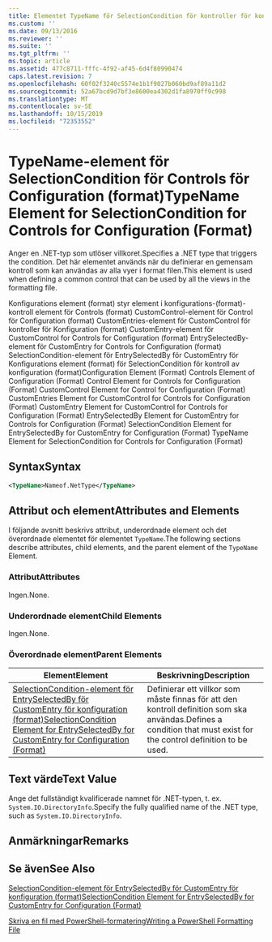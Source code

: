 ```yaml
---
title: Elementet TypeName för SelectionCondition för kontroller för konfiguration (format) | Microsoft Docs
ms.custom: ''
ms.date: 09/13/2016
ms.reviewer: ''
ms.suite: ''
ms.tgt_pltfrm: ''
ms.topic: article
ms.assetid: 477c8711-fffc-4f92-af45-6d4f80990474
caps.latest.revision: 7
ms.openlocfilehash: 60f02f3240c5574e1b1f9027b060bd9af89a11d2
ms.sourcegitcommit: 52a67bcd9d7bf3e8600ea4302d1fa8970ff9c998
ms.translationtype: MT
ms.contentlocale: sv-SE
ms.lasthandoff: 10/15/2019
ms.locfileid: "72353552"
---
```

# <a name="typename-element-for-selectioncondition-for-controls-for-configuration-format"></a><span data-ttu-id="f17fa-102">TypeName-element för SelectionCondition för Controls för Configuration (format)</span><span class="sxs-lookup"><span data-stu-id="f17fa-102">TypeName Element for SelectionCondition for Controls for Configuration (Format)</span></span>

<span data-ttu-id="f17fa-103">Anger en .NET-typ som utlöser villkoret.</span><span class="sxs-lookup"><span data-stu-id="f17fa-103">Specifies a .NET type that triggers the condition.</span></span> <span data-ttu-id="f17fa-104">Det här elementet används när du definierar en gemensam kontroll som kan användas av alla vyer i format filen.</span><span class="sxs-lookup"><span data-stu-id="f17fa-104">This element is used when defining a common control that can be used by all the views in the formatting file.</span></span>

<span data-ttu-id="f17fa-105">Konfigurations element (format) styr element i konfigurations-(format)-kontroll element för Controls (format) CustomControl-element för Control för Configuration (format) CustomEntries-element för CustomControl för kontroller för Konfiguration (format) CustomEntry-element för CustomControl for Controls for Configuration (format) EntrySelectedBy-element för CustomEntry for Controls for Configuration (format) SelectionCondition-element för EntrySelectedBy för CustomEntry för Konfigurations element (format) för SelectionCondition för kontroll av konfiguration (format)</span><span class="sxs-lookup"><span data-stu-id="f17fa-105">Configuration Element (Format) Controls Element of Configuration (Format) Control Element for Controls for Configuration (Format) CustomControl Element for Control for Configuration (Format) CustomEntries Element for CustomControl for Controls for Configuration (Format) CustomEntry Element for CustomControl for Controls for Configuration (Format) EntrySelectedBy Element for CustomEntry for Controls for Configuration (Format) SelectionCondition Element for EntrySelectedBy for CustomEntry for Configuration (Format) TypeName Element for SelectionCondition for Controls for Configuration (Format)</span></span>

## <a name="syntax"></a><span data-ttu-id="f17fa-106">Syntax</span><span class="sxs-lookup"><span data-stu-id="f17fa-106">Syntax</span></span>

```xml
<TypeName>Nameof.NetType</TypeName>

```

## <a name="attributes-and-elements"></a><span data-ttu-id="f17fa-107">Attribut och element</span><span class="sxs-lookup"><span data-stu-id="f17fa-107">Attributes and Elements</span></span>

<span data-ttu-id="f17fa-108">I följande avsnitt beskrivs attribut, underordnade element och det överordnade elementet för elementet `TypeName`.</span><span class="sxs-lookup"><span data-stu-id="f17fa-108">The following sections describe attributes, child elements, and the parent element of the `TypeName` Element.</span></span>

### <a name="attributes"></a><span data-ttu-id="f17fa-109">Attribut</span><span class="sxs-lookup"><span data-stu-id="f17fa-109">Attributes</span></span>

<span data-ttu-id="f17fa-110">Ingen.</span><span class="sxs-lookup"><span data-stu-id="f17fa-110">None.</span></span>

### <a name="child-elements"></a><span data-ttu-id="f17fa-111">Underordnade element</span><span class="sxs-lookup"><span data-stu-id="f17fa-111">Child Elements</span></span>

<span data-ttu-id="f17fa-112">Ingen.</span><span class="sxs-lookup"><span data-stu-id="f17fa-112">None.</span></span>

### <a name="parent-elements"></a><span data-ttu-id="f17fa-113">Överordnade element</span><span class="sxs-lookup"><span data-stu-id="f17fa-113">Parent Elements</span></span>

|<span data-ttu-id="f17fa-114">Element</span><span class="sxs-lookup"><span data-stu-id="f17fa-114">Element</span></span>|<span data-ttu-id="f17fa-115">Beskrivning</span><span class="sxs-lookup"><span data-stu-id="f17fa-115">Description</span></span>|
|-------------|-----------------|
|[<span data-ttu-id="f17fa-116">SelectionCondition-element för EntrySelectedBy för CustomEntry för konfiguration (format)</span><span class="sxs-lookup"><span data-stu-id="f17fa-116">SelectionCondition Element for EntrySelectedBy for CustomEntry for Configuration (Format)</span></span>](./selectioncondition-element-for-entryselectedby-for-controls-for-configuration-format.md)|<span data-ttu-id="f17fa-117">Definierar ett villkor som måste finnas för att den kontroll definition som ska användas.</span><span class="sxs-lookup"><span data-stu-id="f17fa-117">Defines a condition that must exist for the control definition to be used.</span></span>|

## <a name="text-value"></a><span data-ttu-id="f17fa-118">Text värde</span><span class="sxs-lookup"><span data-stu-id="f17fa-118">Text Value</span></span>

<span data-ttu-id="f17fa-119">Ange det fullständigt kvalificerade namnet för .NET-typen, t. ex. `System.IO.DirectoryInfo`.</span><span class="sxs-lookup"><span data-stu-id="f17fa-119">Specify the fully qualified name of the .NET type, such as `System.IO.DirectoryInfo`.</span></span>

## <a name="remarks"></a><span data-ttu-id="f17fa-120">Anmärkningar</span><span class="sxs-lookup"><span data-stu-id="f17fa-120">Remarks</span></span>

## <a name="see-also"></a><span data-ttu-id="f17fa-121">Se även</span><span class="sxs-lookup"><span data-stu-id="f17fa-121">See Also</span></span>

[<span data-ttu-id="f17fa-122">SelectionCondition-element för EntrySelectedBy för CustomEntry för konfiguration (format)</span><span class="sxs-lookup"><span data-stu-id="f17fa-122">SelectionCondition Element for EntrySelectedBy for CustomEntry for Configuration (Format)</span></span>](./selectioncondition-element-for-entryselectedby-for-controls-for-configuration-format.md)

[<span data-ttu-id="f17fa-123">Skriva en fil med PowerShell-formatering</span><span class="sxs-lookup"><span data-stu-id="f17fa-123">Writing a PowerShell Formatting File</span></span>](./writing-a-powershell-formatting-file.md)
